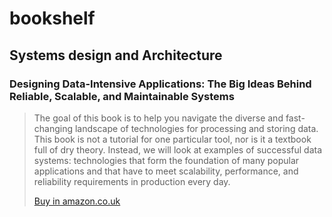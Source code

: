 # bookshelf

## Systems design and Architecture
### Designing Data-Intensive Applications: The Big Ideas Behind Reliable, Scalable, and Maintainable Systems
> The goal of this book is to help you navigate the diverse and fast-changing landscape of technologies for processing and storing data. This book is not a tutorial for one particular tool, nor is it a textbook full of dry theory. Instead, we will look at examples of successful data systems: technologies that form the foundation of many popular applications and that have to meet scalability, performance, and reliability requirements in production every day.
>
> [Buy in amazon.co.uk](https://amzn.to/2OdP5Fe)
